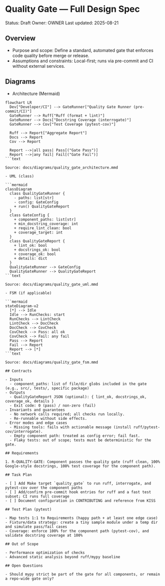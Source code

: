# Quality Gate — Full Design Spec

Status: Draft
Owner: OWNER
Last updated: 2025-08-21

## Overview

- Purpose and scope: Define a standard, automated gate that enforces code quality before merge or release.
- Assumptions and constraints: Local-first; runs via pre-commit and CI without external services.

## Diagrams

- Architecture (Mermaid)

````mermaid
flowchart LR
  Dev["Developer/CI"] --> GateRunner["Quality Gate Runner (pre-commit/CI)"]
  GateRunner --> Ruff["Ruff (format + lint)"]
  GateRunner --> Docs["Docstring Coverage (interrogate)"]
  GateRunner --> Cov["Test Coverage (pytest-cov)"]

  Ruff --> Report["Aggregate Report"]
  Docs --> Report
  Cov --> Report

  Report -->|all pass| Pass[("Gate Pass")]
  Report -->|any fail| Fail[("Gate Fail")]
```text

Source: docs/diagrams/quality_gate_architecture.mmd

- UML (class)

```mermaid
classDiagram
  class QualityGateRunner {
    - paths: list[str]
    - config: GateConfig
    + run() QualityGateReport
  }
  class GateConfig {
    + component_paths: list[str]
    + min_docstring_coverage: int
    + require_lint_clean: bool
    + coverage_target: int
  }
  class QualityGateReport {
    + lint_ok: bool
    + docstrings_ok: bool
    + coverage_ok: bool
    + details: dict
  }
  QualityGateRunner --> GateConfig
  QualityGateRunner --> QualityGateReport
```text

Source: docs/diagrams/quality_gate_uml.mmd

- FSM (if applicable)

```mermaid
stateDiagram-v2
  [*] --> Idle
  Idle --> RunChecks: start
  RunChecks --> LintCheck
  LintCheck --> DocCheck
  DocCheck --> CovCheck
  CovCheck --> Pass: all ok
  CovCheck --> Fail: any fail
  Pass --> Report
  Fail --> Report
  Report --> [*]
```text

Source: docs/diagrams/quality_gate_fsm.mmd

## Contracts

- Inputs
  - component_paths: list of file/dir globs included in the gate (e.g., src/, tests/, specific package)
- Outputs
  - QualityGateReport JSON (optional): { lint_ok, docstrings_ok, coverage_ok, details }
  - Exit code: 0 (pass) / non-zero (fail)
- Invariants and guarantees
  - No network calls required; all checks run locally.
  - Re-runnable without side effects.
- Error modes and edge cases
  - Missing tools: fails with actionable message (install ruff/pytest-cov/interrogate).
  - Empty component path: treated as config error; fail fast.
  - Flaky tests: out of scope; tests must be deterministic for the gate.

## Requirements

1. R-QUALITY-GATE: Component passes the quality gate (ruff clean, 100% Google-style docstrings, 100% test coverage for the component path).

## Task Plan

- [ ] Add Make target `quality_gate` to run ruff, interrogate, and pytest-cov over the component paths
- [ ] Add/confirm pre-commit hook entries for ruff and a fast test subset; CI runs full coverage
- [ ] Document configuration in CONTRIBUTING and reference from KISS

## Test Plan (pytest)

- Map tests 1:1 to Requirements (happy path + at least one edge case)
- Fixture/data strategy: create a tiny sample module under a temp dir and simulate pass/fail cases
- Coverage: enforce 100% for the component path (pytest-cov), and validate docstring coverage at 100%

## Out of Scope

- Performance optimization of checks
- Advanced static analysis beyond ruff/mypy baseline

## Open Questions

- Should mypy strict be part of the gate for all components, or remain a repo-wide gate only?
````
